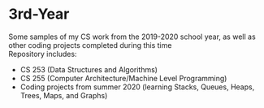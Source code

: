 # 3rd-Year
Some samples of my CS work from the 2019-2020 school year, as well as other coding projects completed during this time
<br> Repository includes:
  - CS 253 (Data Structures and Algorithms)
  - CS 255 (Computer Architecture/Machine Level Programming)
  - Coding projects from summer 2020 (learning Stacks, Queues, Heaps, Trees, Maps, and Graphs)
